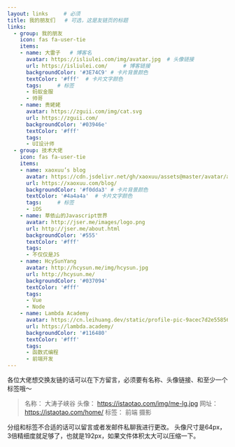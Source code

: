 ```yaml
---
layout: links     # 必须
title: 我的朋友们   # 可选，这是友链页的标题
links:
  - group: 我的朋友
    icon: fas fa-user-tie
    items:
    - name: 大雷子   # 博客名
      avatar: https://isliulei.com/img/avatar.jpg  # 头像链接
      url: https://isliulei.com/     # 博客链接
      backgroundColor: '#3E74C9' # 卡片背景颜色
      textColor: '#fff'  # 卡片文字颜色
      tags:     # 标签
      - 蚂蚁金服
      - 帅哥
    - name: 贵姥姥
      avatar: https://zguii.com/img/cat.svg
      url: https://zguii.com/
      backgroundColor: '#03946e' 
      textColor: '#fff'
      tags: 
      - UI设计师
  - group: 技术大佬
    icon: fas fa-user-tie
    items:
    - name: xaoxuu’s blog
      avatar: https://cdn.jsdelivr.net/gh/xaoxuu/assets@master/avatar/avatar.png
      url: https://xaoxuu.com/blog/
      backgroundColor: '#f0dda3' # 卡片背景颜色
      textColor: '#4a4a4a'  # 卡片文字颜色
      tags:     # 标签
      - iOS
    - name: 草依山的Javascript世界
      avatar: http://jser.me/images/logo.png
      url: http://jser.me/about.html
      backgroundColor: '#555' 
      textColor: '#fff'
      tags: 
      - 不仅仅是JS
    - name: HcySunYang
      avatar: http://hcysun.me/img/hcysun.jpg
      url: http://hcysun.me/
      backgroundColor: '#037094' 
      textColor: '#fff'
      tags: 
      - Vue
      - Node
    - name: Lambda Academy
      avatar: https://cn.leihuang.dev/static/profile-pic-9acec7d2e5585641d335ea419f4b6090.jpg
      url: https://lambda.academy/
      backgroundColor: '#116480' 
      textColor: '#fff'
      tags: 
      - 函数式编程
      - 前端开发
---
```


各位大佬想交换友链的话可以在下方留言，必须要有名称、头像链接、和至少一个标签哦～

> 名称： 大涛子峡谷
> 头像： https://istaotao.com/img/me-lg.jpg
> 网址： https://istaotao.com/home/
> 标签： 前端 摄影

分组和标签不合适的话可以留言或者发邮件私聊我进行更改。
头像尺寸是64px，3倍精细度就足够了，也就是192px，如果文件体积太大可以压缩一下。